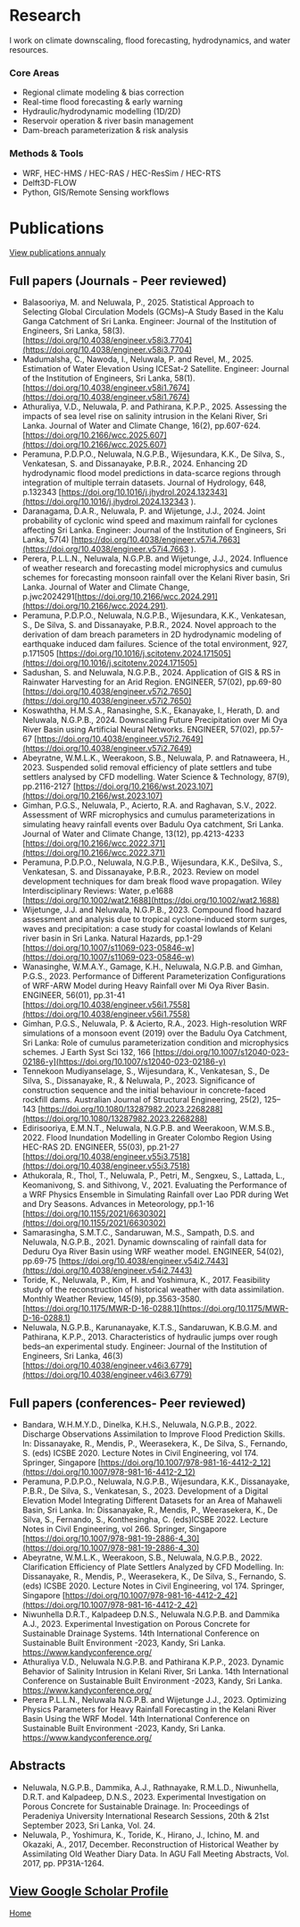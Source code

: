 # Research
I work on climate downscaling, flood forecasting, hydrodynamics, and water resources. 

### Core Areas
- Regional climate modeling & bias correction
- Real-time flood forecasting & early warning
- Hydraulic/hydrodynamic modelling (1D/2D)
- Reservoir operation & river basin management
- Dam-breach parameterization & risk analysis

### Methods & Tools
- WRF, HEC-HMS / HEC-RAS / HEC-ResSim / HEC-RTS 
-  Delft3D-FLOW
- Python, GIS/Remote Sensing workflows

# Publications  
[View publications annualy](publications_annualy.html) 


## Full papers (Journals - Peer reviewed)
- Balasooriya, M. and Neluwala, P., 2025. Statistical Approach to Selecting Global Circulation Models (GCMs)–A Study Based in the Kalu Ganga Catchment of Sri Lanka. Engineer: Journal of the Institution of Engineers, Sri Lanka, 58(3).[https://doi.org/10.4038/engineer.v58i3.7704](https://doi.org/10.4038/engineer.v58i3.7704)
- Madumalsha, C., Nawoda, I., Neluwala, P. and Revel, M., 2025. Estimation of Water Elevation Using ICESat-2 Satellite. Engineer: Journal of the Institution of Engineers, Sri Lanka, 58(1). [https://doi.org/10.4038/engineer.v58i1.7674](https://doi.org/10.4038/engineer.v58i1.7674)
- Athuraliya, V.D., Neluwala, P. and Pathirana, K.P.P., 2025. Assessing the impacts of sea level rise on salinity intrusion in the Kelani River, Sri Lanka. Journal of Water and Climate Change, 16(2), pp.607-624. [https://doi.org/10.2166/wcc.2025.607](https://doi.org/10.2166/wcc.2025.607)
- Peramuna, P.D.P.O., Neluwala, N.G.P.B., Wijesundara, K.K., De Silva, S., Venkatesan, S. and Dissanayake, P.B.R., 2024. Enhancing 2D hydrodynamic flood model predictions in data-scarce regions through integration of multiple terrain datasets. Journal of Hydrology, 648, p.132343 [https://doi.org/10.1016/j.jhydrol.2024.132343](https://doi.org/10.1016/j.jhydrol.2024.132343 ).
- Daranagama, D.A.R., Neluwala, P. and Wijetunge, J.J., 2024. Joint probability of cyclonic wind speed and maximum rainfall for cyclones affecting Sri Lanka. Engineer: Journal of the Institution of Engineers, Sri Lanka, 57(4) [https://doi.org/10.4038/engineer.v57i4.7663](https://doi.org/10.4038/engineer.v57i4.7663 ). 
- Perera, P.L.L.N., Neluwala, N.G.P.B. and Wijetunge, J.J., 2024. Influence of weather research and forecasting model microphysics and cumulus schemes for forecasting monsoon rainfall over the Kelani River basin, Sri Lanka. Journal of Water and Climate Change, p.jwc2024291[https://doi.org/10.2166/wcc.2024.291](https://doi.org/10.2166/wcc.2024.291).
- Peramuna, P.D.P.O., Neluwala, N.G.P.B., Wijesundara, K.K., Venkatesan, S., De Silva, S. and Dissanayake, P.B.R., 2024. Novel approach to the derivation of dam breach parameters in 2D hydrodynamic modeling of earthquake induced dam failures. Science of the total environment, 927, p.171505 [https://doi.org/10.1016/j.scitotenv.2024.171505](https://doi.org/10.1016/j.scitotenv.2024.171505)
- Sadushan, S. and Neluwala, N.G.P.B., 2024. Application of GIS & RS in Rainwater Harvesting for an Arid Region. ENGINEER, 57(02), pp.69-80 [https://doi.org/10.4038/engineer.v57i2.7650](https://doi.org/10.4038/engineer.v57i2.7650)
- Koswaththa, H.M.S.A., Ranasinghe, S.K., Ekanayake, I., Herath, D. and Neluwala, N.G.P.B., 2024. Downscaling Future Precipitation over Mi Oya River Basin using Artificial Neural Networks. ENGINEER, 57(02), pp.57-67 [https://doi.org/10.4038/engineer.v57i2.7649](https://doi.org/10.4038/engineer.v57i2.7649)
- Abeyratne, W.M.L.K., Weerakoon, S.B., Neluwala, P. and Ratnaweera, H., 2023. Suspended solid removal efficiency of plate settlers and tube settlers analysed by CFD modelling. Water Science & Technology, 87(9), pp.2116-2127 [https://doi.org/10.2166/wst.2023.107](https://doi.org/10.2166/wst.2023.107)
- Gimhan, P.G.S., Neluwala, P., Acierto, R.A. and Raghavan, S.V., 2022. Assessment of WRF microphysics and cumulus parameterizations in simulating heavy rainfall events over Badulu Oya catchment, Sri Lanka. Journal of Water and Climate Change, 13(12), pp.4213-4233 [https://doi.org/10.2166/wcc.2022.371](https://doi.org/10.2166/wcc.2022.371)
- Peramuna, P.D.P.O., Neluwala, N.G.P.B., Wijesundara, K.K., DeSilva, S., Venkatesan, S. and Dissanayake, P.B.R., 2023. Review on model development techniques for dam break flood wave propagation. Wiley Interdisciplinary Reviews: Water, p.e1688 [https://doi.org/10.1002/wat2.1688](https://doi.org/10.1002/wat2.1688)
- Wijetunge, J.J. and Neluwala, N.G.P.B., 2023. Compound flood hazard assessment and analysis due to tropical cyclone-induced storm surges, waves and precipitation: a case study for coastal lowlands of Kelani river basin in Sri Lanka. Natural Hazards, pp.1-29 [https://doi.org/10.1007/s11069-023-05846-w](https://doi.org/10.1007/s11069-023-05846-w)
- Wanasinghe, W.M.A.Y., Gamage, K.H., Neluwala, N.G.P.B. and Gimhan, P.G.S., 2023. Performance of Different Parameterization Configurations of WRF-ARW Model during Heavy Rainfall over Mi Oya River Basin. ENGINEER, 56(01), pp.31-41 [https://doi.org/10.4038/engineer.v56i1.7558](https://doi.org/10.4038/engineer.v56i1.7558)
- Gimhan, P.G.S., Neluwala, P. & Acierto, R.A., 2023. High-resolution WRF simulations of a monsoon event (2019) over the Badulu Oya Catchment, Sri Lanka: Role of cumulus parameterization condition and microphysics schemes. J Earth Syst Sci 132, 166 [https://doi.org/10.1007/s12040-023-02186-y](https://doi.org/10.1007/s12040-023-02186-y) 
- Tennekoon Mudiyanselage, S., Wijesundara, K., Venkatesan, S., De Silva, S., Dissanayake, R., & Neluwala, P., 2023. Significance of construction sequence and the initial behaviour in concrete-faced rockfill dams. Australian Journal of Structural Engineering, 25(2), 125–143 [https://doi.org/10.1080/13287982.2023.2268288](https://doi.org/10.1080/13287982.2023.2268288)
- Edirisooriya, E.M.N.T., Neluwala, N.G.P.B. and Weerakoon, W.M.S.B., 2022. Flood Inundation Modelling in Greater Colombo Region Using HEC-RAS 2D. ENGINEER, 55(03), pp.21-27 [https://doi.org/10.4038/engineer.v55i3.7518](https://doi.org/10.4038/engineer.v55i3.7518)
- Athukorala, R., Thol, T., Neluwala, P., Petri, M., Sengxeu, S., Lattada, L., Keomanivong, S. and Sithivong, V., 2021. Evaluating the Performance of a WRF Physics Ensemble in Simulating Rainfall over Lao PDR during Wet and Dry Seasons. Advances in Meteorology, pp.1-16 [https://doi.org/10.1155/2021/6630302](https://doi.org/10.1155/2021/6630302)
- Samarasingha, S.M.T.C., Sandaruwan, M.S., Sampath, D.S. and Neluwala, N.G.P.B., 2021. Dynamic downscaling of rainfall data for Deduru Oya River Basin using WRF weather model. ENGINEER, 54(02), pp.69-75 [https://doi.org/10.4038/engineer.v54i2.7443](https://doi.org/10.4038/engineer.v54i2.7443)
- Toride, K., Neluwala, P., Kim, H. and Yoshimura, K., 2017. Feasibility study of the reconstruction of historical weather with data assimilation. Monthly Weather Review, 145(9), pp.3563-3580.[https://doi.org/10.1175/MWR-D-16-0288.1](https://doi.org/10.1175/MWR-D-16-0288.1)
- Neluwala, N.G.P.B., Karunanayake, K.T.S., Sandaruwan, K.B.G.M. and Pathirana, K.P.P., 2013. Characteristics of hydraulic jumps over rough beds–an experimental study. Engineer: Journal of the Institution of Engineers, Sri Lanka, 46(3) [https://doi.org/10.4038/engineer.v46i3.6779](https://doi.org/10.4038/engineer.v46i3.6779) 

## Full papers (conferences- Peer reviewed) 
- Bandara, W.H.M.Y.D., Dinelka, K.H.S., Neluwala, N.G.P.B., 2022. Discharge Observations Assimilation to Improve Flood Prediction Skills. In: Dissanayake, R., Mendis, P., Weerasekera, K., De Silva, S., Fernando, S. (eds) ICSBE 2020. Lecture Notes in Civil Engineering, vol 174. Springer, Singapore [https://doi.org/10.1007/978-981-16-4412-2_12](https://doi.org/10.1007/978-981-16-4412-2_12)
- Peramuna, P.D.P.O., Neluwala, N.G.P.B., Wijesundara, K.K., Dissanayake, P.B.R., De Silva, S., Venkatesan, S., 2023. Development of a Digital Elevation Model Integrating Different Datasets for an Area of Mahaweli Basin, Sri Lanka. In: Dissanayake, R., Mendis, P., Weerasekera, K., De Silva, S., Fernando, S., Konthesingha, C. (eds)ICSBE 2022. Lecture Notes in Civil Engineering, vol 266. Springer, Singapore [https://doi.org/10.1007/978-981-19-2886-4_30](https://doi.org/10.1007/978-981-19-2886-4_30)
- Abeyratne, W.M.L.K., Weerakoon, S.B., Neluwala, N.G.P.B., 2022. Clarification Efficiency of Plate Settlers Analyzed by CFD Modelling. In: Dissanayake, R., Mendis, P., Weerasekera, K., De Silva, S., Fernando, S. (eds) ICSBE 2020. Lecture Notes in Civil Engineering, vol 174. Springer, Singapore [https://doi.org/10.1007/978-981-16-4412-2_42](https://doi.org/10.1007/978-981-16-4412-2_42) 
- Niwunhella D.R.T., Kalpadeep D.N.S., Neluwala N.G.P.B. and Dammika A.J., 2023. Experimental Investigation on Porous Concrete for Sustainable Drainage Systems. 14th International Conference on Sustainable Built Environment -2023, Kandy, Sri Lanka. https://www.kandyconference.org/
- Athuraliya V.D., Neluwala N.G.P.B. and Pathirana K.P.P., 2023. Dynamic Behavior of Salinity Intrusion in Kelani River, Sri Lanka. 14th International Conference on Sustainable Built Environment -2023, Kandy, Sri Lanka. https://www.kandyconference.org/ 
- Perera P.L.L.N., Neluwala N.G.P.B. and Wijetunge J.J., 2023. Optimizing Physics Parameters for Heavy Rainfall Forecasting in the Kelani River Basin Using the WRF Model. 14th International Conference on Sustainable Built Environment -2023, Kandy, Sri Lanka. https://www.kandyconference.org/ 

## Abstracts
- Neluwala, N.G.P.B., Dammika, A.J., Rathnayake, R.M.L.D., Niwunhella, D.R.T. and Kalpadeep, D.N.S., 2023. Experimental Investigation on Porous Concrete for Sustainable Drainage. In: Proceedings of Peradeniya University International Research Sessions, 20th & 21st September 2023, Sri Lanka, Vol. 24.
- Neluwala, P., Yoshimura, K., Toride, K., Hirano, J., Ichino, M. and Okazaki, A., 2017, December. Reconstruction of Historical Weather by Assimilating Old Weather Diary Data. In AGU Fall Meeting Abstracts, Vol. 2017, pp. PP31A-1264.

## [View Google Scholar Profile](https://scholar.google.com/citations?user=1WywyewAAAAJ&hl)

[Home](./)
